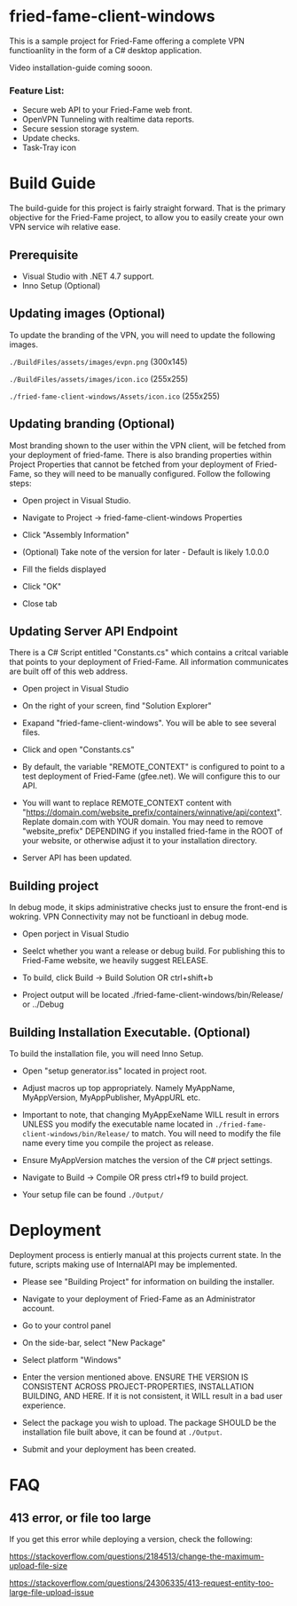 # fried-fame-client-windows
This is a sample project for Fried-Fame offering a complete VPN functioanlity in the form of a C# desktop application.

Video installation-guide coming sooon.

### Feature List:
- Secure web API to your Fried-Fame web front.
- OpenVPN Tunneling with realtime data reports.
- Secure session storage system.
- Update checks.
- Task-Tray icon



# Build Guide
The build-guide for this project is fairly straight forward. That is the primary objective for the Fried-Fame project, to allow you to easily create your own VPN service wih relative ease.


## Prerequisite
- Visual Studio with .NET 4.7 support.
- Inno Setup (Optional)

## Updating images (Optional)
To update the branding of the VPN, you will need to update the following images.

`./BuildFiles/assets/images/evpn.png` (300x145)

`./BuildFiles/assets/images/icon.ico` (255x255)

`./fried-fame-client-windows/Assets/icon.ico` (255x255)


## Updating branding (Optional)
Most branding shown to the user within the VPN client, will be fetched from your deployment of fried-fame. There is also branding properties within Project Properties that cannot be fetched from your deployment of Fried-Fame, so they will need to be manually configured. Follow the following steps:

- Open project in Visual Studio.

- Navigate to Project -> fried-fame-client-windows Properties

- Click "Assembly Information"

- (Optional) Take note of the version for later - Default is likely 1.0.0.0

- Fill the fields displayed

- Click "OK"

- Close tab


## Updating Server API Endpoint

There is a C# Script entitled "Constants.cs" which contains a critcal variable that points to your deployment of Fried-Fame. All information communicates are built off of this web address.

- Open project in Visual Studio

- On the right of your screen, find "Solution Explorer"

- Exapand "fried-fame-client-windows". You will be able to see several files.

- Click and open "Constants.cs"

- By default, the variable "REMOTE_CONTEXT" is configured to point to a test deployment of Fried-Fame (gfee.net). We will configure this to our API.

- You will want to replace REMOTE_CONTEXT content with "https://domain.com/website_prefix/containers/winnative/api/context". Replate domain.com with YOUR domain. You may need to remove "website_prefix" DEPENDING if you installed fried-fame in the ROOT of your website, or otherwise adjust it to your installation directory.

- Server API has been updated.

## Building project
In debug mode, it skips administrative checks just to ensure the front-end is wokring. VPN Connectivity may not be functioanl in debug mode.

- Open porject in Visual Studio

- Seelct whether you want a release or debug build. For publishing this to Fried-Fame website, we heavily suggest RELEASE.

- To build, click Build -> Build Solution OR ctrl+shift+b

- Project output will be located ./fried-fame-client-windows/bin/Release/ or ../Debug

## Building Installation Executable. (Optional)
To build the installation file, you will need Inno Setup.

- Open "setup generator.iss" located in project root.

- Adjust macros up top appropriately. Namely MyAppName, MyAppVersion, MyAppPublisher, MyAppURL etc.

- Important to note, that changing MyAppExeName WILL result in errors UNLESS you modify the executable name located in `./fried-fame-client-windows/bin/Release/` to match. You will need to modify the file name every time you compile the project as release.

- Ensure MyAppVersion matches the version of the C# prject settings.

- Navigate to Build -> Compile OR press ctrl+f9 to build project.

- Your setup file can be found `./Output/`

# Deployment
Deployment process is entierly manual at this projects current state. In the future, scripts making use of InternalAPI may be implemented.

- Please see "Building Project" for information on building the installer.

- Navigate to your deployment of Fried-Fame as an Administrator account.

- Go to your control panel

- On the side-bar, select "New Package"

- Select platform "Windows"

- Enter the version mentioned above. ENSURE THE VERSION IS CONSISTENT ACROSS PROJECT-PROPERTIES, INSTALLATION BUILDING, AND HERE. If it is not consistent, it WILL result in a bad user experience.

- Select the package you wish to upload. The package SHOULD be the installation file built above, it can be found at `./Output`.

- Submit and your deployment has been created.

# FAQ

## 413 error, or file too large
If you get this error while deploying a version, check the following:

https://stackoverflow.com/questions/2184513/change-the-maximum-upload-file-size

https://stackoverflow.com/questions/24306335/413-request-entity-too-large-file-upload-issue
